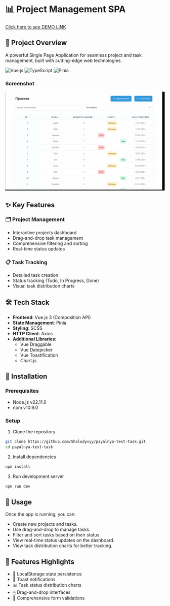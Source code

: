 # 📊 Project Management SPA

[Click here to see DEMO LINK](https://sholudyvyy.github.io/project-flow/#/)

## 🚀 Project Overview

A powerful Single Page Application for seamless project and task management, built with cutting-edge web technologies.

![Vue.js](https://img.shields.io/badge/Vue.js-3-4FC08D?style=for-the-badge&logo=vue.js&logoColor=white)
![TypeScript](https://img.shields.io/badge/TypeScript-blue?style=for-the-badge&logo=typescript&logoColor=white)
![Pinia](https://img.shields.io/badge/Pinia-yellow?style=for-the-badge&logo=data:image/png;base64,YOUR_PINIA_LOGO_BASE64)

### Screenshot

![](demo.gif)

## ✨ Key Features

### 🗂 Project Management
- Interactive projects dashboard
- Drag-and-drop task management
- Comprehensive filtering and sorting
- Real-time status updates

### 📋 Task Tracking
- Detailed task creation
- Status tracking (Todo, In Progress, Done)
- Visual task distribution charts

## 🛠 Tech Stack

- **Frontend**: Vue.js 3 (Composition API)
- **State Management**: Pinia
- **Styling**: SCSS
- **HTTP Client**: Axios
- **Additional Libraries**:
  - Vue Draggable
  - Vue Datepicker
  - Vue Toastification
  - Chart.js

## 🔧 Installation

### Prerequisites
- Node.js v22.11.0
- npm v10.9.0

### Setup

1. Clone the repository
```bash
git clone https://github.com/Sholudyvyy/payalnya-test-task.git
cd payalnya-test-task
```

2. Install dependencies
```bash
npm install
```

3. Run development server
```bash
npm run dev
```

## 🔧 Usage

Once the app is running, you can:

- Create new projects and tasks.
- Use drag-and-drop to manage tasks.
- Filter and sort tasks based on their status.
- View real-time status updates on the dashboard.
- View task distribution charts for better tracking.

## 🌟 Features Highlights

- 💾 LocalStorage state persistence
- 🔔 Toast notifications
- 📊 Task status distribution charts
- 🖱 Drag-and-drop interfaces
- 📝 Comprehensive form validations

